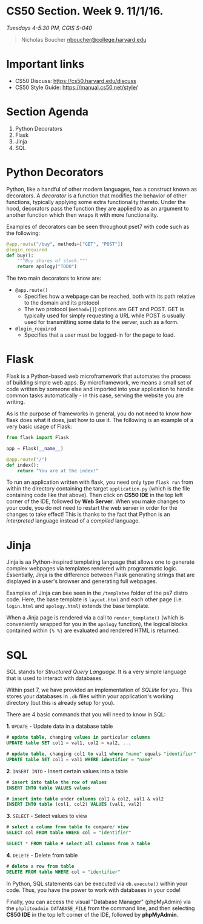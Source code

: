 # CS50 Section. Week 9. 11/1/16.
*Tuesdays 4-5:30 PM, CGIS S-040*  

> Nicholas Boucher
> nboucher@college.harvard.edu  

# Important links
* CS50 Discuss: https://cs50.harvard.edu/discuss
* CS50 Style Guide: https://manual.cs50.net/style/

# Section Agenda
1. Python Decorators
2. Flask
3. Jinja
4. SQL

# Python Decorators

Python, like a handful of other modern languages, has a construct known as decorators. A *decorator* is a function that modifies the behavior of other functions, typically applying some extra functionality thereto. Under the hood, decorators pass the function they are applied to as an argument to another function which then wraps it with more functionality.

Examples of decorators can be seen throughout pset7 with code such as the following:

```Python
@app.route("/buy", methods=["GET", "POST"])
@login_required
def buy():
    """Buy shares of stock."""
    return apology("TODO")
```

The two main decorators to know are:
* `@app.route()`
  * Specifies how a webpage can be reached, both with its path relative to the domain and its protocol
  * The two protocol (`method=[]`) options are GET and POST. GET is typically used for simply requesting a URL while POST is usually used for transmitting some data to the server, such as a form.
* `@login_required`
  * Specifies that a user must be logged-in for the page to load.

# Flask

Flask is a Python-based web microframework that automates the process of building simple web apps. By microframework, we means a small set of code written by someone else and imported into your application to handle common tasks automatically - in this case, serving the website you are writing.

As is the purpose of frameworks in general, you do not need to know *how* flask does what it does, just how to use it. The following is an example of a very basic usage of Flask:

```Python
from flask import Flask

app = Flask(__name__)

@app.route("/")
def index():
    return "You are at the index!"
```

To run an application written with flask, you need only type `flask run` from within the directory containing the target `application.py` (which is the file containing code like that above). Then click on **CS50 IDE** in the top left corner of the IDE, followed by **Web Server**. When you make changes to your code, you do not need to restart the web server in order for the changes to take effect! This is thanks to the fact that Python is an *interpreted* language instead of a *compiled* language.

# Jinja

Jinja is aa Python-inspired templating language that allows one to generate complex webpages via templates rendered with programmatic logic. Essentially, Jinja is the difference between Flask generating strings that are displayed in a user's browser and generating full webpages.

Examples of Jinja can bee seen in the `/templates` folder of the ps7 distro code. Here, the base template is `layout.html` and each other page (i.e. `login.html` and `apology.html`) extends the base template.

When a Jinja page is rendered via a call to `render_template()` (which is conveniently wrapped for you in the `apology` function), the logical blocks contained within `{% %}` are evaluated and rendered HTML is returned.

# SQL

SQL stands for *Structured Query Language*. It is a very simple language that is used to interact with databases.

Within pset 7, we have provided an implementation of *SQLlite* for you. This stores your databases in `.db` files within your application's working directory (but this is already setup for you).

There are 4 basic commands that you will need to know in SQL:

**1**. `UPDATE` - Update data in a database table

```SQL
# update table, changing values in particular columns
UPDATE table SET col1 = val1, col2 = val2, ...

# update table, changing col1 to val1 where "name" equals "identifier"
UPDATE table SET col1 = val1 WHERE identifier = "name"
```

**2**. `INSERT INTO` - Insert certain values into a table

```SQL
# insert into table the row of values
INSERT INTO table VALUES values

# insert into table under columns col1 & col2, val1 & val2
INSERT INTO table (col1, col2) VALUES (val1, val2)
```

**3**. `SELECT` - Select values to view

```SQL
# select a column from table to compare/ view
SELECT col FROM table WHERE col = "identifier"

SELECT * FROM table # select all columns from a table
```

**4**. `DELETE` - Delete from table

```SQL
# delete a row from table
DELETE FROM table WHERE col = "identifier"
```

In Python, SQL statements can be executed via `db.execute()` within your code. Thus, you have the power to work with databases in your code!

Finally, you can access the visual "Database Manager" (phpMyAdmin) via the `phpliteadmin DATABASE_FILE` from the command line, and then selecting **CS50 IDE** in the top left corner of the IDE, followed by **phpMyAdmin**.
